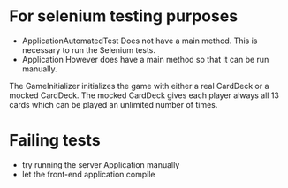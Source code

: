 
# For selenium testing purposes

- ApplicationAutomatedTest
Does not have a main method. This is necessary to run the Selenium tests.
- Application
However does have a main method so that it can be run manually.

The GameInitializer initializes the game with either a real CardDeck or a mocked CardDeck.
The mocked CardDeck gives each player always all 13 cards which can be played an unlimited number
of times.

# Failing tests
- try running the server Application manually
- let the front-end application compile